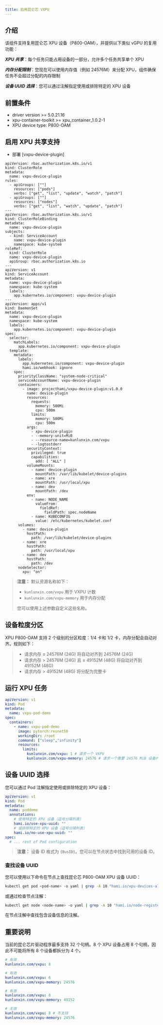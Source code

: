 ```yaml
---
title: 启用昆仑芯 VXPU
---
```


## 介绍

该组件支持复用昆仑芯 XPU 设备（P800-OAM），并提供以下类似 vGPU 的复用功能：

***XPU 共享***：每个任务只能占用设备的一部分，允许多个任务共享单个 XPU

***内存分配限制***：您现在可以使用内存值（例如 24576M）来分配 XPU，组件确保任务不会超过分配的内存限制

***设备 UUID 选择***：您可以通过注解指定使用或排除特定的 XPU 设备


## 前置条件
* driver version >= 5.0.21.16
* xpu-container-toolkit >= xpu_container_1.0.2-1
* XPU device type: P800-OAM

## 启用 XPU 共享支持

* 部署 [vxpu-device-plugin]
```
apiVersion: rbac.authorization.k8s.io/v1
kind: ClusterRole
metadata:
  name: vxpu-device-plugin
rules:
  - apiGroups: [""]
    resources: ["pods"]
    verbs: ["get", "list", "update", "watch", "patch"]
  - apiGroups: [""]
    resources: ["nodes"]
    verbs: ["get", "list", "watch", "update", "patch"]
---
apiVersion: rbac.authorization.k8s.io/v1
kind: ClusterRoleBinding
metadata:
  name: vxpu-device-plugin
subjects:
  - kind: ServiceAccount
    name: vxpu-device-plugin
    namespace: kube-system
roleRef:
  kind: ClusterRole
  name: vxpu-device-plugin
  apiGroup: rbac.authorization.k8s.io
---
apiVersion: v1
kind: ServiceAccount
metadata:
  name: vxpu-device-plugin
  namespace: kube-system
  labels:
    app.kubernetes.io/component: vxpu-device-plugin
---
apiVersion: apps/v1
kind: DaemonSet
metadata:
  name: vxpu-device-plugin
  namespace: kube-system
  labels:
    app.kubernetes.io/component: vxpu-device-plugin
spec:
  selector:
    matchLabels:
      app.kubernetes.io/component: vxpu-device-plugin
  template:
    metadata:
      labels:
        app.kubernetes.io/component: vxpu-device-plugin
        hami.io/webhook: ignore
    spec:
      priorityClassName: "system-node-critical"
      serviceAccountName: vxpu-device-plugin
      containers:
        - image: projecthami/vxpu-device-plugin:v1.0.0
          name: device-plugin
          resources:
            requests:
              memory: 500Mi
              cpu: 500m
            limits:
              memory: 500Mi
              cpu: 500m
          args:
            - xpu-device-plugin
            - --memory-unit=MiB
            - --resource-name=kunlunxin.com/vxpu
            - -logtostderr
          securityContext:
            privileged: true
            capabilities:
              add: [ "ALL" ]
          volumeMounts:
            - name: device-plugin
              mountPath: /var/lib/kubelet/device-plugins
            - name: xre
              mountPath: /usr/local/xpu
            - name: dev
              mountPath: /dev
          env:
            - name: NODE_NAME
              valueFrom:
                fieldRef:
                  fieldPath: spec.nodeName
            - name: KUBECONFIG
              value: /etc/kubernetes/kubelet.conf
      volumes:
        - name: device-plugin
          hostPath:
            path: /var/lib/kubelet/device-plugins
        - name: xre
          hostPath:
            path: /usr/local/xpu
        - name: dev
          hostPath:
            path: /dev
      nodeSelector:
        xpu: "on"
```


> **注意：** 默认资源名称如下：
> - `kunlunxin.com/vxpu` 用于 VXPU 计数
> - `kunlunxin.com/vxpu-memory` 用于内存分配
>
> 您可以使用上述参数自定义这些名称。

## 设备粒度分区

XPU P800-OAM 支持 2 个级别的分区粒度：1/4 卡和 1/2 卡，内存分配会自动对齐。规则如下：
> - 请求内存 ≤ 24576M (24G) 将自动对齐到 24576M (24G)
> - 请求内存 > 24576M (24G) 且 ≤ 49152M (48G) 将自动对齐到 49152M (48G)
> - 请求内存 > 49152M (48G) 将分配为完整卡

## 运行 XPU 任务

```yaml
apiVersion: v1
kind: Pod
metadata:
  name: vxpu-pod-demo
spec:
  containers:
    - name: vxpu-pod-demo
      image: pytorch:resnet50
      workingDir: /root
      command: ["sleep","infinity"]
      resources:
        limits:
          kunlunxin.com/vxpu: 1 # 请求一个 VXPU
          kunlunxin.com/vxpu-memory: 24576 # 请求一个需要 24576 MiB 设备内存的虚拟 XPU
```

## 设备 UUID 选择

您可以通过 Pod 注解指定使用或排除特定的 XPU 设备：

```yaml
apiVersion: v1
kind: Pod
metadata:
  name: poddemo
  annotations:
    # 使用特定的 XPU 设备（逗号分隔列表）
    hami.io/use-xpu-uuid: ""
    # 或排除特定的 XPU 设备（逗号分隔列表）
    hami.io/no-use-xpu-uuid: ""
spec:
  # ... rest of Pod configuration
```

> **注意：** 设备 ID 格式为 `{BusID}`。您可以在节点状态中找到可用的设备 ID。

### 查找设备 UUID

您可以使用以下命令在节点上查找昆仑芯 P800-OAM XPU 设备 UUID：

```bash
kubectl get pod <pod-name> -o yaml | grep -A 10 "hami.io/xpu-devices-allocated"
```

或通过检查节点注解：

```bash
kubectl get node <node-name> -o yaml | grep -A 10 "hami.io/node-register-xpu"
```

在节点注解中查找包含设备信息的注解。


## 重要说明

当前的昆仑芯片驱动程序最多支持 32 个句柄。8 个 XPU 设备占用 8 个句柄，因此不可能将所有 8 个设备都拆分为 4 个。
```yaml
# 有效
kunlunxin.com/vxpu: 8

# 有效
kunlunxin.com/vxpu: 6
kunlunxin.com/vxpu-memory: 24576

# 有效
kunlunxin.com/vxpu: 8
kunlunxin.com/vxpu-memory: 49152

# 无效
kunlunxin.com/vxpu: 8 # 不支持
kunlunxin.com/vxpu-memory: 24576
```
